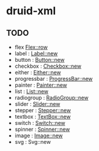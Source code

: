 # druid-xml

## TODO
* flex [Flex::row](https://docs.rs/druid/latest/druid/widget/struct.Flex.html#method.row)
* label : [Label::new](https://docs.rs/druid/latest/druid/widget/struct.Label.html)
* button : [Button::new](https://docs.rs/druid/latest/druid/widget/struct.Button.html)
* checkbox : [Checkbox::new](https://docs.rs/druid/latest/druid/widget/struct.Checkbox.html)
* either : [Either::new](https://docs.rs/druid/latest/druid/widget/struct.Either.html)
* progressbar : [ProgressBar::new](https://docs.rs/druid/latest/druid/widget/struct.ProgressBar.html)
* painter : [Painter::new](https://docs.rs/druid/latest/druid/widget/struct.Painter.html)
* list : [List::new](https://docs.rs/druid/latest/druid/widget/struct.List.html)
* radiogroup : [RadioGroup::new](https://docs.rs/druid/latest/druid/widget/struct.RadioGroup.html)
* slider : [Slider::new](https://docs.rs/druid/latest/druid/widget/struct.Slider.html)
* stepper : [Stepper::new](https://docs.rs/druid/latest/druid/widget/struct.Stepper.html)
* textbox : [TextBox::new](https://docs.rs/druid/latest/druid/widget/struct.TextBox.html)
* switch : [Switch::new](https://docs.rs/druid/latest/druid/widget/struct.Switch.html)
* spinner : [Spinner::new](https://docs.rs/druid/latest/druid/widget/struct.Spinner.html)
* image : [Image::new](https://docs.rs/druid/latest/druid/widget/struct.Image.html)
* svg : Svg::new